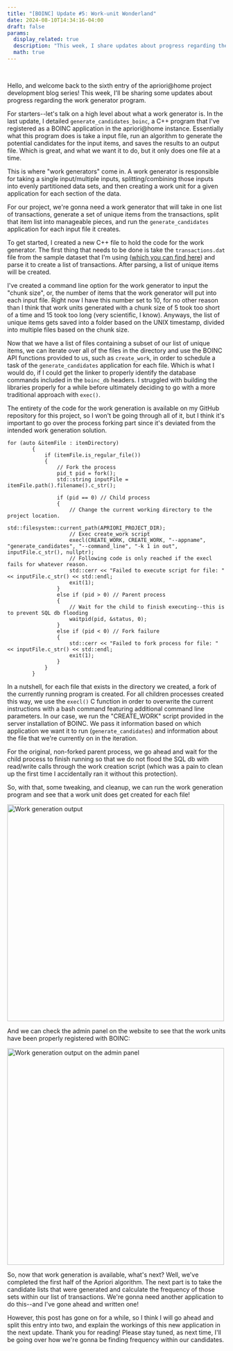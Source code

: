 ```yaml
---
title: "[BOINC] Update #5: Work-unit Wonderland"
date: 2024-08-10T14:34:16-04:00
draft: false
params:
  display_related: true
  description: "This week, I share updates about progress regarding the work generator."
  math: true
---
```


<br>

Hello, and welcome back to the sixth entry of the apriori@home project development blog series! This week, I'll be sharing some updates about progress regarding the work generator program.

For starters--let's talk on a high level about what a work generator is. In the last update, I detailed `generate_candidates_boinc`, a C++ program that I've registered as a BOINC application in the apriori@home instance. Essentially what this program does is take a input file, run an algorithm to generate the potential candidates for the input items, and saves the results to an output file. Which is great, and what we want it to do, but it only does one file at a time.

This is where "work generators" come in. A work generator is responsible for taking a single input/multiple inputs, splitting/combining those inputs into evenly partitioned data sets, and then creating a work unit for a given application for each section of the data.

For our project, we're gonna need a work generator that will take in one list of transactions, generate a set of unique items from the transactions, split that item list into manageable pieces, and run the `generate_candidates` application for each input file it creates.

To get started, I created a new C++ file to hold the code for the work generator. The first thing that needs to be done is take the `transactions.dat` file from the sample dataset that I'm using ([which you can find here](https://raw.githubusercontent.com/jack-margeson/boinc/main/data/transactions.dat)) and parse it to create a list of transactions. After parsing, a list of unique items will be created.

I've created a command line option for the work generator to input the "chunk size", or, the number of items that the work generator will put into each input file. Right now I have this number set to 10, for no other reason than I think that work units generated with a chunk size of 5 took too short of a time and 15 took too long (very scientific, I know). Anyways, the list of unique items gets saved into a folder based on the UNIX timestamp, divided into multiple files based on the chunk size.

Now that we have a list of files containing a subset of our list of unique items, we can iterate over all of the files in the directory and use the BOINC API functions provided to us, such as `create_work`, in order to schedule a task of the `generate_candidates` application for each file. Which is what I would do, if I could get the linker to properly identify the database commands included in the `boinc_db` headers. I struggled with building the libraries properly for a while before ultimately deciding to go with a more traditional approach with `exec()`.

The entirety of the code for the work generation is available on my GitHub repository for this project, so I won't be going through all of it, but I think it's important to go over the process forking part since it's deviated from the intended work generation solution.

```
for (auto &itemFile : itemDirectory)
        {
            if (itemFile.is_regular_file())
            {
                // Fork the process
                pid_t pid = fork();
                std::string inputFile = itemFile.path().filename().c_str();

                if (pid == 0) // Child process
                {
                    // Change the current working directory to the project location.
                    std::filesystem::current_path(APRIORI_PROJECT_DIR);
                    // Exec create_work script
                    execl(CREATE_WORK, CREATE_WORK, "--appname", "generate_candidates", "--command_line", "-k 1 in out", inputFile.c_str(), nullptr);
                    // Following code is only reached if the execl fails for whatever reason.
                    std::cerr << "Failed to execute script for file: " << inputFile.c_str() << std::endl;
                    exit(1);
                }
                else if (pid > 0) // Parent process
                {
                    // Wait for the child to finish executing--this is to prevent SQL db flooding
                    waitpid(pid, &status, 0);
                }
                else if (pid < 0) // Fork failure
                {
                    std::cerr << "Failed to fork process for file: " << inputFile.c_str() << std::endl;
                    exit(1);
                }
            }
        }

```

In a nutshell, for each file that exists in the directory we created, a fork of the currently running program is created. For all children processes created this way, we use the `execl()` C function in order to overwrite the current instructions with a bash command featuring additional command line parameters. In our case, we run the "CREATE_WORK" script provided in the server installation of BOINC. We pass it information based on which application we want it to run (`generate_candidates`) and information about the file that we're currently on in the iteration. 

For the original, non-forked parent process, we go ahead and wait for the child process to finish running so that we do not flood the SQL db with read/write calls through the work creation script (which was a pain to clean up the first time I accidentally ran it without this protection). 

So, with that, some tweaking, and cleanup, we can run the work generation program and see that a work unit does get created for each file!

<img src="/on/posts/boinc/update-5/work_units.png" alt="Work generation output" width="500">

And we can check the admin panel on the website to see that the work units have been properly registered with BOINC:

<img src="/on/posts/boinc/update-5/work_units_dashboard.png" alt="Work generation output on the admin panel" width="500">

So, now that work generation is available, what's next? Well, we've completed the first half of the Apriori algorithm. The next part is to take the candidate lists that were generated and calculate the frequency of those sets within our list of transactions. We're gonna need another application to do this--and I've gone ahead and written one! 

However, this post has gone on for a while, so I think I will go ahead and split this entry into two, and explain the workings of this new application in the next update. Thank you for reading! Please stay tuned, as next time, I'll be going over how we're gonna be finding frequency within our candidates.



